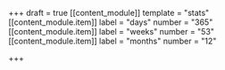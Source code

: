 +++
draft = true
[[content_module]]
template = "stats"
[[content_module.item]]
label = "days"
number = "365"
[[content_module.item]]
label = "weeks"
number = "53"
[[content_module.item]]
label = "months"
number = "12"

+++
